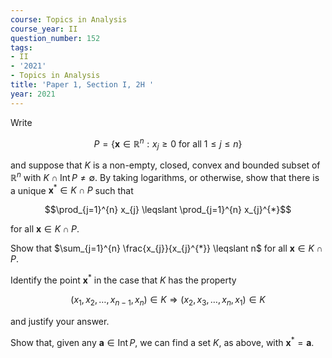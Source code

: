 ```yaml
---
course: Topics in Analysis
course_year: II
question_number: 152
tags:
- II
- '2021'
- Topics in Analysis
title: 'Paper 1, Section I, 2H '
year: 2021
---
```




Write

$$P=\left\{\mathbf{x} \in \mathbb{R}^{n}: x_{j} \geqslant 0 \text { for all } 1 \leqslant j \leqslant n\right\}$$

and suppose that $K$ is a non-empty, closed, convex and bounded subset of $\mathbb{R}^{n}$ with $K \cap \operatorname{Int} P \neq \emptyset$. By taking logarithms, or otherwise, show that there is a unique $\mathbf{x}^{*} \in K \cap P$ such that

$$\prod_{j=1}^{n} x_{j} \leqslant \prod_{j=1}^{n} x_{j}^{*}$$

for all $\mathbf{x} \in K \cap P$.

Show that $\sum_{j=1}^{n} \frac{x_{j}}{x_{j}^{*}} \leqslant n$ for all $\mathbf{x} \in K \cap P$.

Identify the point $\mathbf{x}^{*}$ in the case that $K$ has the property

$$\left(x_{1}, x_{2}, \ldots, x_{n-1}, x_{n}\right) \in K \Rightarrow\left(x_{2}, x_{3}, \ldots, x_{n}, x_{1}\right) \in K$$

and justify your answer.

Show that, given any $\mathbf{a} \in \operatorname{Int} P$, we can find a set $K$, as above, with $\mathbf{x}^{*}=\mathbf{a}$.